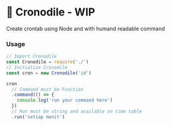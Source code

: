 # 🐊 Cronodile - WIP

Create crontab using Node and with humand readable command

### Usage

```js
// Import Cronodile
const Cronodile = require('./')
// Initialize Cronodile
const cron = new Cronodile('id')

cron
  // Command must be Function
  .command(() => {
    console.log('run your command here')
  })
  // Run must be string and available on time table
  .run('setiap menit')
```